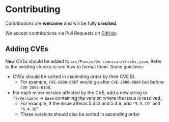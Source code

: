 # Contributing

Contributions are **welcome** and will be fully **credited**.

We accept contributions via Pull Requests on [GitHub](https://github.com/psecio/versionscan).

## Adding CVEs

New CVEs should be added to `src/Psecio/Versionscan/checks.json`.  Refer to the existing checks to see how to format them.  Some guidlines:

 - CVEs should be sorted in ascending order by their CVE ID.
   - For example, `CVE-2000-0967` would go after `CVE-2000-0860` but before `CVE-2001-0108`.
 - For each minor version affected by the CVE, add a new string to `fixVersions` -> `base` containing the version where the issue is resolved.
   - For example, if the issue affects 5.3.12 and 5.4.9, add `"5.3.13"` and `"5.4.10`"
   - These versions should also be sorted in ascending order

